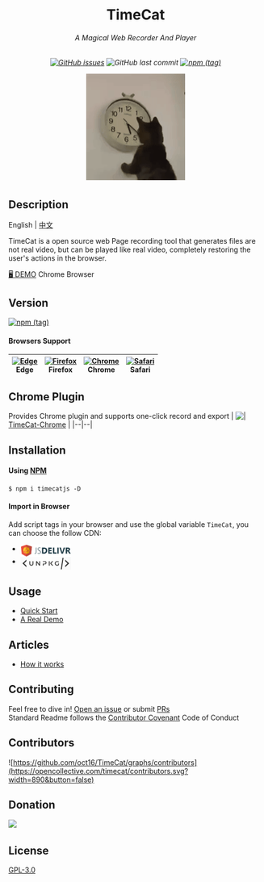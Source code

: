 <p align="center">
<h1 align="center">TimeCat</h1>
<h6 align="center">
A Magical Web Recorder And Player
</h6>
<h6 align="center">

[![GitHub issues](https://img.shields.io/github/issues-raw/oct16/TimeCat)](https://github.com/oct16/TimeCat/issues) ![GitHub last commit](https://img.shields.io/github/last-commit/oct16/timecat) [![npm (tag)](https://img.shields.io/npm/v/timecatjs/latest)](https://www.npmjs.com/package/timecatjs)

<img src="./timecat.gif">
</h6>

## Description

English | [中文](./README.cn.md)

TimeCat is a open source web Page recording tool that generates files are not real video, but can be played like real video, completely restoring the user's actions in the browser.

[🖥 DEMO](https://oct16.github.io/TimeCat) Chrome Browser

## Version 

[![npm (tag)](https://img.shields.io/npm/v/timecatjs/latest)](https://www.npmjs.com/package/timecatjs)

#### Browsers Support

| [<img src="https://raw.githubusercontent.com/alrra/browser-logos/master/src/edge/edge_48x48.png" alt="Edge" width="24px" height="24px" />](http://godban.github.io/browsers-support-badges/)<br/>Edge | [<img src="https://raw.githubusercontent.com/alrra/browser-logos/master/src/firefox/firefox_48x48.png" alt="Firefox" width="24px" height="24px" />](http://godban.github.io/browsers-support-badges/)<br/>Firefox | [<img src="https://raw.githubusercontent.com/alrra/browser-logos/master/src/chrome/chrome_48x48.png" alt="Chrome" width="24px" height="24px" />](http://godban.github.io/browsers-support-badges/)<br/>Chrome | [<img src="https://raw.githubusercontent.com/alrra/browser-logos/master/src/safari/safari_48x48.png" alt="Safari" width="24px" height="24px" />](http://godban.github.io/browsers-support-badges/)<br/>Safari |
| - | - | - | - |

## Chrome Plugin

Provides Chrome plugin and supports one-click record and export
| <img width=34 align=top src="https://www.google.com/chrome/static/images/chrome-logo.svg" />| [TimeCat-Chrome](https://chrome.google.com/webstore/detail/timecat-chrome/jgnkkambbdmhfdbdbkljlenddlbplhal) |
|--|--|

## Installation

#### Using [NPM](https://www.npmjs.com/package/timecatjs)
```shell
$ npm i timecatjs -D
```

#### Import in Browser

Add script tags in your browser and use the global variable ``TimeCat``, you can choose the follow CDN:

- <a href="https://www.jsdelivr.com/package/npm/timecatjs"><img align="top" width="100" src="./articles/images/jsdelivr.png"></a>
- <a href="https://unpkg.com/timecatjs"><img align="top" width="100" src="./articles/images/unpkg.png"></a>

## Usage
 - [Quick Start](articles/quick-start.md)
 - [A Real Demo](https://github.com/oct16/timecat-demo)

## Articles
 - [How it works](articles/technology.md)

## Contributing

Feel free to dive in! [Open an issue](https://github.com/oct16/TimeCat/issues/new/choose) or submit [PRs](https://github.com/oct16/TimeCat/pulls)   
Standard Readme follows the [Contributor Covenant](https://www.contributor-covenant.org/version/2/0/code_of_conduct/) Code of Conduct

## Contributors

![https://github.com/oct16/TimeCat/graphs/contributors](https://opencollective.com/timecat/contributors.svg?width=890&button=false)

## Donation

<a href="https://opencollective.com/timecat">
<img width=150 src="https://opencollective.com/static/images/opencollectivelogo-footer-n.svg" />
</a>

## License

[GPL-3.0](LICENSE)
